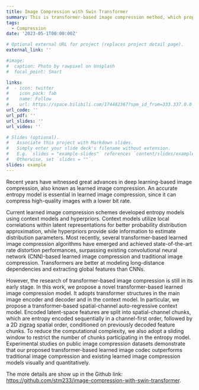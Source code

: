 ```yaml
---
title: Image Compression with Swin Transformer
summary: This is transformer-based image compression method, which propose a 2D zigzag entropy model. The paper of this project won the Best Student Paper Award.
tags:
  - Compression
date: '2023-05-1T00:00:00Z'

# Optional external URL for project (replaces project detail page).
external_link: ''

#image:
#  caption: Photo by rawpixel on Unsplash
#  focal_point: Smart

links:
#  - icon: twitter
#    icon_pack: fab
#    name: Follow
#    url: https://space.bilibili.com/174482367?spm_id_from=333.337.0.0
url_code: ''
url_pdf: ''
url_slides: ''
url_video: ''

# Slides (optional).
#   Associate this project with Markdown slides.
#   Simply enter your slide deck's filename without extension.
#   E.g. `slides = "example-slides"` references `content/slides/example-slides.md`.
#   Otherwise, set `slides = ""`.
slides: example
---
```


Recent years have witnessed great advances in deep learning-based image compression, also known as learned image compression. An accurate entropy model is essential in learned image compression, since it can compress high-quality images with a lower bit rate. 

Current learned image compression schemes developed entropy models using context models and hyperpriors. Context models utilize local correlations within latent representations for better probability distribution approximation, while hyperpriors provide side information to estimate distribution parameters. Most recently, several transformer-based learned image compression algorithms have emerged and achieved state-of-the-art rate distortion performances, surpassing existing convolutional neural network (CNN)-based learned image compression and traditional image compression. Transformers are better at modeling long-distance dependencies and extracting global features than CNNs. 

However, the research of transformer-based image compression is still in its early stage. In this work, we propose a novel transformer-based learned image compression model. It adopts transformer structures in the main image encoder and decoder and in the context model. In
particular, we propose a transformer-based spatial-channel auto-regressive context model. Encoded latent-space features are split into spatial-channel chunks, which are entropy encoded sequentially in a channel-first order, followed by a 2D zigzag spatial order, conditioned on previously decoded feature chunks. To reduce the computational complexity, we also adopt a sliding window to restrict the number of chunks participating in the entropy model. Experimental studies on public image compression datasets demonstrate that our proposed transformer-based learned image codec outperforms traditional image compression and existing learned image compression models visually and quantitatively.

The more details are show up in the Github link: https://github.com/stm233/image-compression-with-swin-transformer.
